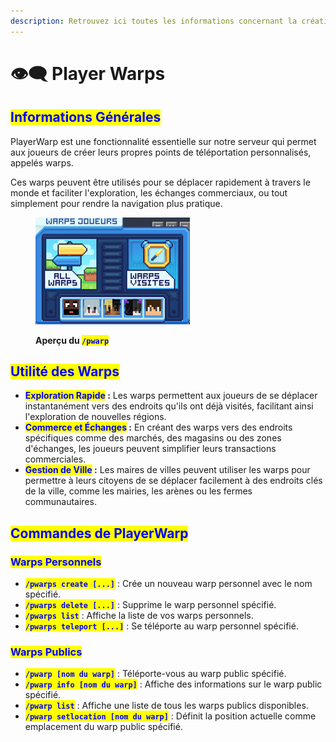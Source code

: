 ```yaml
---
description: Retrouvez ici toutes les informations concernant la création de playerwarp
---
```


# 👁️‍🗨️ Player Warps

## <mark style="color:blue;">Informations Générales</mark>

PlayerWarp est une fonctionnalité essentielle sur notre serveur qui permet aux joueurs de créer leurs propres points de téléportation personnalisés, appelés warps.

Ces warps peuvent être utilisés pour se déplacer rapidement à travers le monde et faciliter l'exploration, les échanges commerciaux, ou tout simplement pour rendre la navigation plus pratique.

<figure><img src="../.gitbook/assets/image (19).png" alt=""><figcaption><p><strong>Aperçu du </strong><mark style="color:blue;"><strong><code>/pwarp</code></strong></mark></p></figcaption></figure>

## <mark style="color:blue;">Utilité des Warps</mark>

* <mark style="color:blue;">**Exploration Rapide**</mark>**&#x20;:** Les warps permettent aux joueurs de se déplacer instantanément vers des endroits qu'ils ont déjà visités, facilitant ainsi l'exploration de nouvelles régions.
* <mark style="color:blue;">**Commerce et Échanges**</mark>**&#x20;:** En créant des warps vers des endroits spécifiques comme des marchés, des magasins ou des zones d'échanges, les joueurs peuvent simplifier leurs transactions commerciales.
* <mark style="color:blue;">**Gestion de Ville**</mark>**&#x20;:** Les maires de villes peuvent utiliser les warps pour permettre à leurs citoyens de se déplacer facilement à des endroits clés de la ville, comme les mairies, les arènes ou les fermes communautaires.

## <mark style="color:blue;">Commandes de PlayerWarp</mark>

### <mark style="color:blue;">Warps Personnels</mark>

* <mark style="color:blue;">**`/pwarps create [...]`**</mark> : Crée un nouveau warp personnel avec le nom spécifié.
* <mark style="color:blue;">**`/pwarps delete [...]`**</mark> : Supprime le warp personnel spécifié.
* <mark style="color:blue;">**`/pwarps list`**</mark> : Affiche la liste de vos warps personnels.
* <mark style="color:blue;">**`/pwarps teleport [...]`**</mark> : Se téléporte au warp personnel spécifié.

### <mark style="color:blue;">Warps Publics</mark>

* <mark style="color:blue;">**`/pwarp [nom du warp]`**</mark> : Téléporte-vous au warp public spécifié.
* <mark style="color:blue;">**`/pwarp info [nom du warp]`**</mark> : Affiche des informations sur le warp public spécifié.
* <mark style="color:blue;">**`/pwarp list`**</mark> : Affiche une liste de tous les warps publics disponibles.
* <mark style="color:blue;">**`/pwarp setlocation [nom du warp]`**</mark> : Définit la position actuelle comme emplacement du warp public spécifié.
